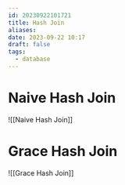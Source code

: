 ```yaml
---
id: 20230922101721
title: Hash Join
aliases: 
date: 2023-09-22 10:17
draft: false
tags:
  - database
---
```

# Naive Hash Join

![[Naive Hash Join]]

# Grace Hash Join
![[Grace Hash Join]]

